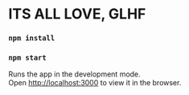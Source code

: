 
# ITS ALL LOVE, GLHF


### `npm install`

### `npm start`

Runs the app in the development mode.\
Open [http://localhost:3000](http://localhost:3000) to view it in the browser.


